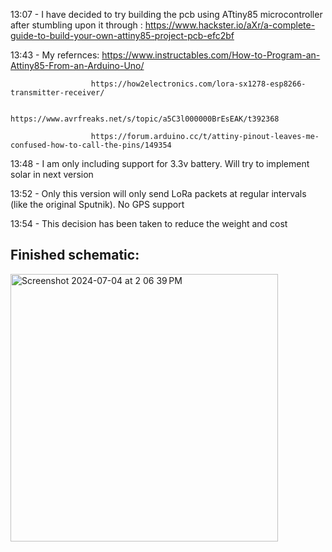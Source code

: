 13:07 -  I have decided to try building the pcb using ATtiny85 microcontroller after stumbling upon it through : https://www.hackster.io/aXr/a-complete-guide-to-build-your-own-attiny85-project-pcb-efc2bf

13:43 - My refernces: 
                      https://www.instructables.com/How-to-Program-an-Attiny85-From-an-Arduino-Uno/
                      
                      https://how2electronics.com/lora-sx1278-esp8266-transmitter-receiver/
                     
                      https://www.avrfreaks.net/s/topic/a5C3l000000BrEsEAK/t392368
                      
                      https://forum.arduino.cc/t/attiny-pinout-leaves-me-confused-how-to-call-the-pins/149354

13:48 - I am only including support for 3.3v battery. Will try to implement solar in next version

13:52 - Only this version will only send LoRa packets at regular intervals (like the original Sputnik). No GPS support

13:54 - This decision has been taken to reduce the weight and cost

## Finished schematic: 

<img width="428" alt="Screenshot 2024-07-04 at 2 06 39 PM" src="https://github.com/Vipremigini/OGTS/assets/120324502/0014f512-ffb8-4a72-9614-993b6855d21a">
